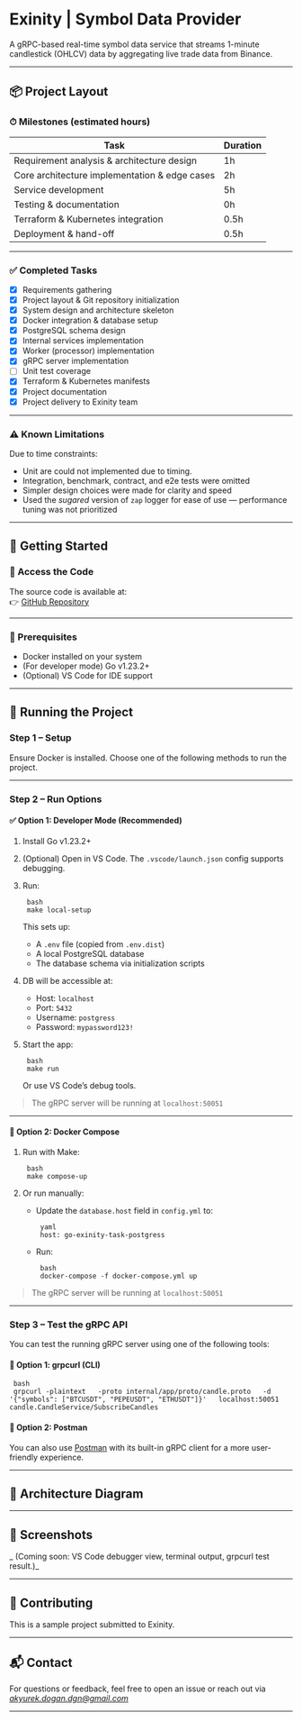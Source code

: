 # Exinity | Symbol Data Provider

A gRPC-based real-time symbol data service that streams 1-minute candlestick (OHLCV) data by aggregating live trade data from Binance.

---

## 📦 Project Layout

### ⏱ Milestones (estimated hours)

| Task                                            | Duration |
|-------------------------------------------------|----------|
| Requirement analysis & architecture design      | 1h       |
| Core architecture implementation & edge cases   | 2h       |
| Service development                             | 5h       |
| Testing & documentation                         | 0h       |
| Terraform & Kubernetes integration              | 0.5h     |
| Deployment & hand-off                           | 0.5h     |

---

### ✅ Completed Tasks

- [x] Requirements gathering
- [x] Project layout & Git repository initialization
- [x] System design and architecture skeleton
- [x] Docker integration & database setup
- [x] PostgreSQL schema design
- [x] Internal services implementation
- [x] Worker (processor) implementation
- [x] gRPC server implementation
- [ ] Unit test coverage
- [x] Terraform & Kubernetes manifests
- [x] Project documentation
- [x] Project delivery to Exinity team

---

### ⚠️ Known Limitations

Due to time constraints:

- Unit are could not implemented due to timing.
- Integration, benchmark, contract, and e2e tests were omitted
- Simpler design choices were made for clarity and speed
- Used the *sugared* version of `zap` logger for ease of use — performance tuning was not prioritized

---

## 🚀 Getting Started

### 📂 Access the Code

The source code is available at:  
👉 [GitHub Repository](https://github.com/AkyurekDogan/exinity-task)

---

### 🧰 Prerequisites

- Docker installed on your system
- (For developer mode) Go v1.23.2+
- (Optional) VS Code for IDE support

---

## 🧪 Running the Project

### Step 1 – Setup

Ensure Docker is installed. Choose one of the following methods to run the project.

---

### Step 2 – Run Options

#### ✅ Option 1: Developer Mode (Recommended)

1. Install Go v1.23.2+
2. (Optional) Open in VS Code. The `.vscode/launch.json` config supports debugging.
3. Run:
   ```
    bash
    make local-setup
   ```
   This sets up:
   - A `.env` file (copied from `.env.dist`)
   - A local PostgreSQL database
   - The database schema via initialization scripts

4. DB will be accessible at:
   - Host: `localhost`
   - Port: `5432`
   - Username: `postgress`
   - Password: `mypassword123!`

5. Start the app:
   ```
    bash
    make run
   ```
   Or use VS Code’s debug tools.

> The gRPC server will be running at `localhost:50051`

---

#### 🐳 Option 2: Docker Compose

1. Run with Make:
   ```
    bash
    make compose-up
   ```

2. Or run manually:
   - Update the `database.host` field in `config.yml` to:
     ```
      yaml
      host: go-exinity-task-postgress
     ```
   - Run:
     ```
      bash
      docker-compose -f docker-compose.yml up
     ```

> The gRPC server will be running at `localhost:50051`

---

### Step 3 – Test the gRPC API

You can test the running gRPC server using one of the following tools:

#### 🧪 Option 1: grpcurl (CLI)
```
 bash
 grpcurl -plaintext   -proto internal/app/proto/candle.proto   -d '{"symbols": ["BTCUSDT", "PEPEUSDT", "ETHUSDT"]}'   localhost:50051 candle.CandleService/SubscribeCandles
```

#### 🧪 Option 2: Postman

You can also use [Postman](https://www.postman.com/) with its built-in gRPC client for a more user-friendly experience.

---

## 🧱 Architecture Diagram



---

## 📸 Screenshots

_ (Coming soon: VS Code debugger view, terminal output, grpcurl test result.)_

---

## 🤝 Contributing

This is a sample project submitted to Exinity.

---

## 📬 Contact

For questions or feedback, feel free to open an issue or reach out via *akyurek.dogan.dgn@gmail.com*

---
